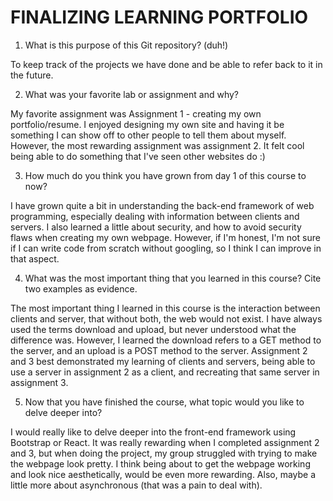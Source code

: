# FINALIZING LEARNING PORTFOLIO #

1. What is this purpose of this Git repository? (duh!)

To keep track of the projects we have done and be able to refer back to it in the future.

2. What was your favorite lab or assignment and why?

My favorite assignment was Assignment 1 - creating my own portfolio/resume. I enjoyed designing my own site and having it be something I can show off to other people to tell them about myself. However, the most rewarding assignment was assignment 2. It felt cool being able to do something that I've seen other websites do :)

3. How much do you think you have grown from day 1 of this course to now?

I have grown quite a bit in understanding the back-end framework of web programming, especially dealing with information between clients and servers. I also learned a little about security, and how to avoid security flaws when creating my own webpage. However, if I'm honest, I'm not sure if I can write code from scratch without googling, so I think I can improve in that aspect.

4. What was the most important thing that you learned in this course? Cite two examples as evidence.

The most important thing I learned in this course is the interaction between clients and server, that without both, the web would not exist. I have always used the terms download and upload, but never understood what the difference was. However, I learned the download refers to a GET method to the server, and an upload is a POST method to the server. Assignment 2 and 3 best demonstrated my learning of clients and servers, being able to use a server in assignment 2 as a client, and recreating that same server in assignment 3.

5. Now that you have finished the course, what topic would you like to delve deeper into?

I would really like to delve deeper into the front-end framework using Bootstrap or React. It was really rewarding when I completed assignment 2 and 3, but when doing the project, my group struggled with trying to make the webpage look pretty. I think being about to get the webpage working and look nice aesthetically, would be even more rewarding. Also, maybe a little more about asynchronous (that was a pain to deal with).
